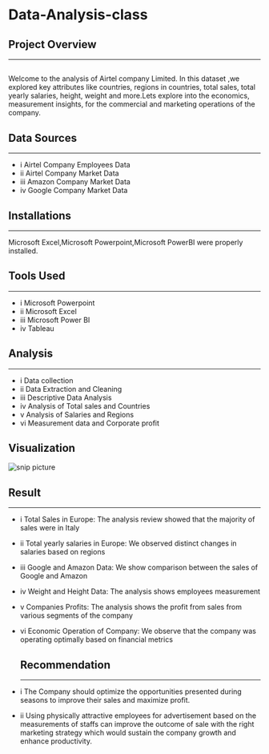 # Data-Analysis-class

## Project Overview
---
##
Welcome to the analysis of Airtel company Limited. In this dataset ,we  explored key attributes like countries, regions in countries, total sales, total yearly salaries, height, weight and more.Lets explore into the economics, measurement insights, for the commercial and marketing  operations of the company.

## Data Sources
---
- i  Airtel Company Employees Data
- ii  Airtel Company Market Data
- iii  Amazon Company Market Data
- iv  Google Company Market Data

## Installations
---
Microsoft Excel,Microsoft Powerpoint,Microsoft PowerBI were properly installed. 

## Tools Used
---
- i Microsoft Powerpoint
- ii Microsoft Excel
- iii Microsoft Power BI
- iv Tableau

## Analysis 
---
- i Data collection
- ii Data Extraction and Cleaning
- iii Descriptive Data Analysis
- iv Analysis of  Total sales and Countries
- v Analysis of Salaries and  Regions
- vi Measurement data and Corporate profit

## Visualization
![snip picture](https://github.com/user-attachments/assets/db1a8ce0-98c8-4a95-b40e-442c4fdc128f)

## Result
---
- i Total Sales in Europe: The analysis review showed that the majority of sales were in Italy
- ii Total yearly salaries in Europe: We observed distinct changes in salaries based on regions
- iii Google and Amazon Data: We show comparison between the sales of Google and Amazon
- iv Weight and Height Data: The analysis shows employees measurement 
- v Companies Profits: The analysis shows the profit from sales from various segments of the company
- vi Economic Operation of Company: We observe that the company was operating optimally based on financial metrics

  ## Recommendation
  ---
 - i The Company should optimize the opportunities presented during seasons to improve their sales and maximize profit.
 - ii Using physically attractive employees for advertisement based on the measurements of staffs can improve the outcome of sale with the right marketing strategy which would sustain the company growth and enhance productivity.
  





  
  


 
